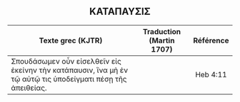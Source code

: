 <h2 align="center">ΚΑΤΑΠΑΥΣΙΣ</h2>

|Texte grec (KJTR)|Traduction (Martin 1707)|Référence|
|-----|-----|:---:
Σπουδάσωμεν οὖν εἰσελθεῖν εἰς ἐκείνην τὴν κατάπαυσιν, ἵνα μὴ ἐν τῷ αὐτῷ τις ὑποδείγματι πέσῃ τῆς ἀπειθείας.||Heb 4:11|
